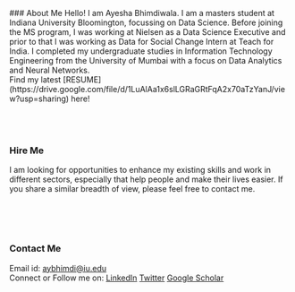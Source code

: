 

<br/>
<br/>
<br/>
### About Me
Hello! I am Ayesha Bhimdiwala. I am a masters student at Indiana University Bloomington, focussing on Data Science. Before joining the MS program, I was working at Nielsen as a Data Science Executive and prior to that I was working as Data for Social Change Intern at Teach for India. I completed my undergraduate studies in Information Technology Engineering from the University of Mumbai with a focus on Data Analytics and Neural Networks.
<br/>
Find my latest [RESUME](https://drive.google.com/file/d/1LuAlAa1x6slLGRaGRtFqA2x70aTzYanJ/view?usp=sharing) here! <br/>

<br/>
<br/>
<br/>

### Hire Me
I am looking for opportunities to enhance my existing skills and work in different sectors, especially that help people and make their lives easier. If you share a similar breadth of view, please feel free to contact me.

<br/>
<br/>
<br/>

### Contact Me
Email id: aybhimdi@iu.edu <br/>
Connect or Follow me on:
[LinkedIn](https://www.linkedin.com/in/ayeshabh/)
[Twitter](https://twitter.com/aysh2094)
[Google Scholar](https://scholar.google.com/citations?user=E8AWZFAAAAAJ&hl=en)

